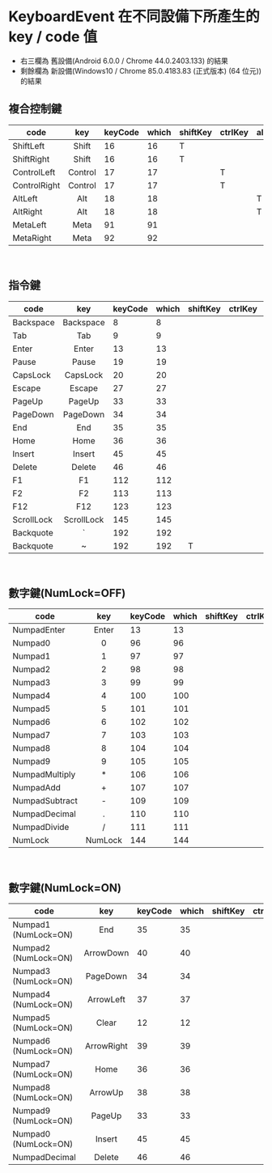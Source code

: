 # KeyboardEvent 在不同設備下所產生的 key / code 值
- 右三欄為 舊設備(Android 6.0.0 / Chrome 44.0.2403.133) 的結果
- 剩餘欄為 新設備(Windows10 / Chrome 85.0.4183.83 (正式版本) (64 位元)) 的結果

## 複合控制鍵
| code         |   key   | keyCode | which | shiftKey | ctrlKey | altKey | metaKey | keyIdentifier | code      | key       |
|--------------|:-------:|---------|-------|----------|---------|--------|---------|---------------|-----------|-----------|
| ShiftLeft    |  Shift  | 16      | 16    | T        |         |        |         | U+00A0        | undefined | undefined |
| ShiftRight   |  Shift  | 16      | 16    | T        |         |        |         | U+00A1        | undefined | undefined |
| ControlLeft  | Control | 17      | 17    |          | T       |        |         | U+00A2        | undefined | undefined |
| ControlRight | Control | 17      | 17    |          | T       |        |         | U+00A3        | undefined | undefined |
| AltLeft      |   Alt   | 18      | 18    |          |         | T      |         | U+00A4        | undefined | undefined |
| AltRight     |   Alt   | 18      | 18    |          |         | T      |         | U+00A5        | undefined | undefined |
| MetaLeft     |   Meta  | 91      | 91    |          |         |        | T       | -             | undefined | undefined |
| MetaRight    |   Meta  | 92      | 92    |          |         |        | T       | -             | undefined | undefined |

<br>

## 指令鍵
| code       |     key    | keyCode | which | shiftKey | ctrlKey | altKey | metaKey | keyIdentifier | code      | key       |
|------------|:----------:|---------|-------|----------|---------|--------|---------|---------------|-----------|-----------|
| Backspace  |  Backspace | 8       | 8     |          |         |        |         | U+0008        | undefined | undefined |
| Tab        |     Tab    | 9       | 9     |          |         |        |         |               |           |           |
| Enter      |    Enter   | 13      | 13    |          |         |        |         | Enter         | undefined | undefined |
| Pause      |    Pause   | 19      | 19    |          |         |        |         |               |           |           |
| CapsLock   |  CapsLock  | 20      | 20    |          |         |        |         | CapsLock      | undefined | undefined |
| Escape     |   Escape   | 27      | 27    |          |         |        |         | -             | undefined | undefined |
| PageUp     |   PageUp   | 33      | 33    |          |         |        |         |               |           |           |
| PageDown   |  PageDown  | 34      | 34    |          |         |        |         |               |           |           |
| End        |     End    | 35      | 35    |          |         |        |         |               |           |           |
| Home       |    Home    | 36      | 36    |          |         |        |         |               |           |           |
| Insert     |   Insert   | 45      | 45    |          |         |        |         |               |           |           |
| Delete     |   Delete   | 46      | 46    |          |         |        |         | U+007F        |           |           |
| F1         |     F1     | 112     | 112   |          |         |        |         | F1            | undefined | undefined |
| F2         |     F2     | 113     | 113   |          |         |        |         | F2            | undefined | undefined |
| F12        |     F12    | 123     | 123   |          |         |        |         | F12           | undefined | undefined |
| ScrollLock | ScrollLock | 145     | 145   |          |         |        |         |               |           |           |
| Backquote  |      `     | 192     | 192   |          |         |        |         | U+00C0        | undefined | undefined |
| Backquote  |     ~      | 192     | 192   | T        |         |        |         | U+00C0        | undefined | undefined |

<br>

## 數字鍵(NumLock=OFF)
| code           |   key   | keyCode | which | shiftKey | ctrlKey | altKey | metaKey | keyIdentifier | code | key |
|----------------|:-------:|---------|-------|----------|---------|--------|---------|---------------|------|-----|
| NumpadEnter    |  Enter  | 13      | 13    |          |         |        |         |               |      |     |
| Numpad0        |    0    | 96      | 96    |          |         |        |         |               |      |     |
| Numpad1        |    1    | 97      | 97    |          |         |        |         |               |      |     |
| Numpad2        |    2    | 98      | 98    |          |         |        |         |               |      |     |
| Numpad3        |    3    | 99      | 99    |          |         |        |         |               |      |     |
| Numpad4        |    4    | 100     | 100   |          |         |        |         |               |      |     |
| Numpad5        |    5    | 101     | 101   |          |         |        |         |               |      |     |
| Numpad6        |    6    | 102     | 102   |          |         |        |         |               |      |     |
| Numpad7        |    7    | 103     | 103   |          |         |        |         |               |      |     |
| Numpad8        |    8    | 104     | 104   |          |         |        |         |               |      |     |
| Numpad9        |    9    | 105     | 105   |          |         |        |         |               |      |     |
| NumpadMultiply |    *    | 106     | 106   |          |         |        |         |               |      |     |
| NumpadAdd      |    +    | 107     | 107   |          |         |        |         |               |      |     |
| NumpadSubtract |    -    | 109     | 109   |          |         |        |         |               |      |     |
| NumpadDecimal  |    .    | 110     | 110   |          |         |        |         |               |      |     |
| NumpadDivide   |    /    | 111     | 111   |          |         |        |         |               |      |     |
| NumLock        | NumLock | 144     | 144   |          |         |        |         |               |      |     |

<br>

## 數字鍵(NumLock=ON)
| code                 |     key    | keyCode | which | shiftKey | ctrlKey | altKey | metaKey | keyIdentifier | code | key |
|----------------------|:----------:|---------|-------|----------|---------|--------|---------|---------------|------|-----|
| Numpad1 (NumLock=ON) |     End    | 35      | 35    |          |         |        |         | End           |      |     |
| Numpad2 (NumLock=ON) |  ArrowDown | 40      | 40    |          |         |        |         | Down          |      |     |
| Numpad3 (NumLock=ON) |  PageDown  | 34      | 34    |          |         |        |         | PageDown      |      |     |
| Numpad4 (NumLock=ON) |  ArrowLeft | 37      | 37    |          |         |        |         | Left          |      |     |
| Numpad5 (NumLock=ON) |    Clear   | 12      | 12    |          |         |        |         |               |      |     |
| Numpad6 (NumLock=ON) | ArrowRight | 39      | 39    |          |         |        |         | Right         |      |     |
| Numpad7 (NumLock=ON) |    Home    | 36      | 36    |          |         |        |         | Home          |      |     |
| Numpad8 (NumLock=ON) |   ArrowUp  | 38      | 38    |          |         |        |         | Up            |      |     |
| Numpad9 (NumLock=ON) |   PageUp   | 33      | 33    |          |         |        |         | PageUp        |      |     |
| Numpad0 (NumLock=ON) |   Insert   | 45      | 45    |          |         |        |         |               |      |     |
| NumpadDecimal        |   Delete   | 46      | 46    |          |         |        |         | U+007F        |      |     |

